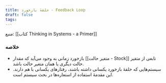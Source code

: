 ```yaml
---
title: حلقهٔ بازخورد - Feedback Loop
draft: false
tags:
---
```


منبع: [[کتاب Thinking in Systems - a Primer]]

### خلاصه

- بازخورد زمانی به وجود می‌آید که مقدار [[متغیر حالت - Stock]] تابعی از متغیر حالت دیگری یا همان متغیر حالت باشد.
- سیستم‌هایی که حلقهٔ بازخورد یکسانی داشته باشند، رفتارهای یکسانی با هم دارند. این مقدمهٔ استفاده از استعاره‌ها در بحث سیستم است.